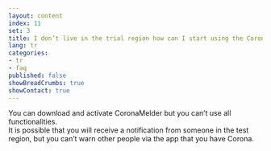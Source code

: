 ```yaml
---
layout: content
index: 11
set: 3
title: I don’t live in the trial region how can I start using the CoronaMelder app?
lang: tr
categories:
- tr
- faq
published: false
showBreadCrumbs: true
showContact: true
---
```


You can download and activate CoronaMelder but you can’t use all functionalities.  
It is possible that you will receive a notification from someone in the test region, but you can’t warn other people via the app that you have Corona.  
